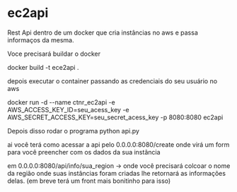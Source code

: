 # ec2api
Rest Api dentro de um docker que cria instâncias no aws e passa informaços da mesma.

Voce precisará buildar o docker 

docker build -t ece2api .

depois executar o container 
passando as credenciais do seu usuário no aws

docker run -d --name ctnr_ec2api -e AWS_ACCESS_KEY_ID=seu_acess_key -e AWS_SECRET_ACCESS_KEY=seu_secret_acess_key -p 8080:8080 ec2api

Depois disso rodar o programa
python api.py

ai você terá como acessar a api pelo 0.0.0.0:8080/create
onde virá um form para você preencher com os dados da sua instância

em 0.0.0.0:8080/api/info/sua_region -> onde você precisará colcoar o nome da região onde suas instâncias foram criadas lhe retornará as informações delas. (em breve terá um front mais bonitinho para isso)
